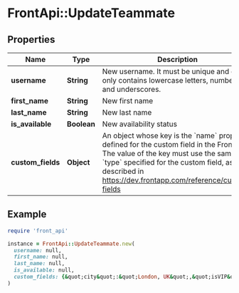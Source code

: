 # FrontApi::UpdateTeammate

## Properties

| Name | Type | Description | Notes |
| ---- | ---- | ----------- | ----- |
| **username** | **String** | New username. It must be unique and can only contains lowercase letters, numbers and underscores. | [optional] |
| **first_name** | **String** | New first name | [optional] |
| **last_name** | **String** | New last name | [optional] |
| **is_available** | **Boolean** | New availability status | [optional] |
| **custom_fields** | **Object** | An object whose key is the &#x60;name&#x60; property defined for the custom field in the Front UI. The value of the key must use the same &#x60;type&#x60; specified for the custom field, as described in https://dev.frontapp.com/reference/custom-fields | [optional] |

## Example

```ruby
require 'front_api'

instance = FrontApi::UpdateTeammate.new(
  username: null,
  first_name: null,
  last_name: null,
  is_available: null,
  custom_fields: {&quot;city&quot;:&quot;London, UK&quot;,&quot;isVIP&quot;:true,&quot;renewal_date&quot;:1525417200,&quot;sla_time&quot;:90,&quot;owner&quot;:&quot;leela@planet-express.com&quot;,&quot;replyTo&quot;:&quot;inb_55c8c149&quot;,&quot;Job Title&quot;:&quot;firefighter&quot;}
)
```

